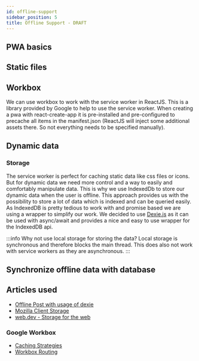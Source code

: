 ```yaml
---
id: offline-support
sidebar_position: 5
title: Offline Support - DRAFT
---
```

## PWA basics

## Static files

## Workbox
We can use workbox to work with the service worker in ReactJS. This is a library provided by Google to help to use the service worker.
When creating a pwa with react-create-app it is pre-installed and pre-configured to precache all items in the manifest.json (ReactJS will inject some additional assets there. So not everything needs
to be specified manually).

## Dynamic data

### Storage
The service worker is perfect for caching static data like css files or icons. But for dynamic data we need more control and a way to easily
and comfortably manipulate data. This is why we use IndexedDb to store our dynamic data when the user is offline. This approach provides us with the possibility to store a lot of 
data which is indexed and can be queried easily. As IndexedDB is pretty tedious to work with and promise based we are using a wrapper
to simplify our work. We decided to use [Dexie.js](https://dexie.org/) as it can be used with async/await and provides a nice and easy to use wrapper for the IndexedDB api.

:::info
Why not use local storage for storing the data? 
Local storage is synchronous and therefore blocks the main thread. This does also not work with service workers as they are 
asynchronous.
:::




## Synchronize offline data with database


## Articles used

- [Offline Post with usage of dexie](https://www.dotnetpro.de/core/mobile/offline-mitgedacht-1659518.html)
- [Mozilla Client Storage](https://developer.mozilla.org/en-US/docs/Learn/JavaScript/Client-side_web_APIs/Client-side_storage#offline_asset_storage)
- [web.dev - Storage for the web](https://web.dev/storage-for-the-web/)

### Google Workbox
- [Caching Strategies](https://developer.chrome.com/docs/workbox/caching-strategies-overview/)
- [Workbox Routing](https://developer.chrome.com/docs/workbox/modules/workbox-routing/)
